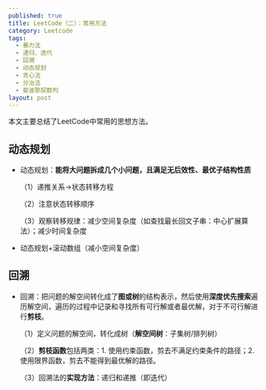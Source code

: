 ```yaml
---
published: true
title: LeetCode（二）：常用方法
category: Leetcode
tags: 
  - 暴力法
  - 递归、迭代
  - 回溯
  - 动态规划
  - 贪心法
  - 分治法
  - 斐波那契数列 
layout: post
---
```


本文主要总结了LeetCode中常用的思想方法。

## 动态规划

* 动态规划：**能将大问题拆成几个小问题，且满足无后效性、最优子结构性质**  

  （1）递推关系->状态转移方程  

  （2）注意状态转移顺序

  （3）观察转移规律：减少空间复杂度（如查找最长回文子串：中心扩展算法）；减少时间复杂度

* 动态规划+滚动数组（减小空间复杂度）

## 回溯

* 回溯：把问题的解空间转化成了**图或树**的结构表示，然后使用**深度优先搜索**遍历解空间，遍历的过程中记录和寻找所有可行解或者最优解，对于不可行解进行**剪枝**。

  （1）定义问题的解空间，转化成树（**解空间树**：子集树/排列树）

  （2）**剪枝函数**包括两类：1. 使用约束函数，剪去不满足约束条件的路径；2.使用限界函数，剪去不能得到最优解的路径。

  （3）回溯法的**实现方法**：递归和递推（即迭代）

